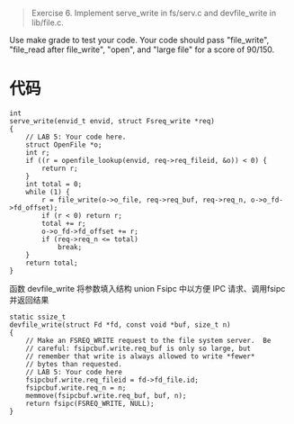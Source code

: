 >Exercise 6. Implement serve_write in fs/serv.c and devfile_write in lib/file.c.

Use make grade to test your code. Your code should pass "file_write", "file_read after file_write", "open", and "large file" for a score of 90/150.

# 代码

```
int
serve_write(envid_t envid, struct Fsreq_write *req)
{
    // LAB 5: Your code here.
    struct OpenFile *o;
    int r;
    if ((r = openfile_lookup(envid, req->req_fileid, &o)) < 0) {
        return r;
    }
    int total = 0;
    while (1) {
        r = file_write(o->o_file, req->req_buf, req->req_n, o->o_fd->fd_offset);
        if (r < 0) return r;
        total += r;
        o->o_fd->fd_offset += r;
        if (req->req_n <= total)
            break;
    }
    return total;
}
```

函数 devfile_write 将参数填入结构 union Fsipc 中以方便 IPC 请求、调用fsipc并返回结果
```
static ssize_t
devfile_write(struct Fd *fd, const void *buf, size_t n)
{
    // Make an FSREQ_WRITE request to the file system server.  Be
    // careful: fsipcbuf.write.req_buf is only so large, but
    // remember that write is always allowed to write *fewer*
    // bytes than requested.
    // LAB 5: Your code here
    fsipcbuf.write.req_fileid = fd->fd_file.id;
    fsipcbuf.write.req_n = n;
    memmove(fsipcbuf.write.req_buf, buf, n);
    return fsipc(FSREQ_WRITE, NULL);
}
```
